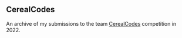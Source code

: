 ## CerealCodes
An archive of my submissions to the team [CerealCodes](https://www.cerealcodes.org/info) competition in 2022.
